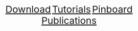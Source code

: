 <!-- ## Welcome to GitHub Pages -->

<div align="center"> 
   <a href="./download.html" style="font-size:30px;"     >Download</a> 
   <a href="./tutorials.html" style="font-size:30px;"    >Tutorials</a> 
   <a href="./pinboard.html" style="font-size:30px;"     >Pinboard</a> 
   <a href="./publications.html" style="font-size:30px;" >Publications</a> 
</div> 





